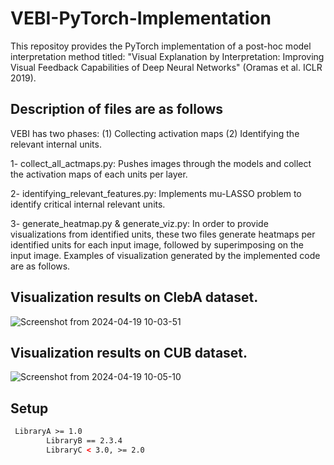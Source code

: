 # VEBI-PyTorch-Implementation

This repositoy provides the PyTorch implementation of a post-hoc model interpretation method titled: "Visual Explanation by Interpretation: Improving Visual Feedback Capabilities of Deep Neural Networks" (Oramas et al. ICLR 2019).

## Description of files are as follows

VEBI has two phases: (1) Collecting activation maps (2) Identifying the relevant internal units.

1- collect_all_actmaps.py: Pushes images through the models and collect the activation maps of each units per layer.

2- identifying_relevant_features.py: Implements mu-LASSO problem to identify critical internal relevant units.

3- generate_heatmap.py & generate_viz.py: In order to provide visualizations from identified units, these two files generate heatmaps per identified units for each input image, followed by superimposing on the input image. Examples of visualization generated by the implemented code are as follows.

## Visualization results on ClebA dataset.

![Screenshot from 2024-04-19 10-03-51](https://github.com/hamedbehzadi/VEBI-PyTorch-Implementation/assets/45251957/55d6038a-8bac-472b-8bfc-678945c60b9a)




## Visualization results on CUB dataset.

![Screenshot from 2024-04-19 10-05-10](https://github.com/hamedbehzadi/VEBI-PyTorch-Implementation/assets/45251957/722bcc5e-f33f-408a-b6ff-966872b5eec7)


## Setup
```html
 LibraryA >= 1.0
        LibraryB == 2.3.4
        LibraryC < 3.0, >= 2.0






